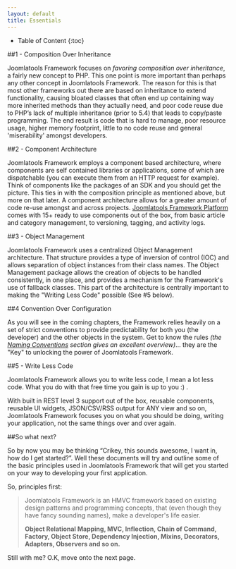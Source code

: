 ```yaml
---
layout: default
title: Essentials
---
```


* Table of Content
{:toc}

##1 - Composition Over Inheritance

Joomlatools Framework focuses on _favoring composition over inheritance_, a fairly new concept to PHP. This one point is more important than perhaps
any other concept in Joomlatools Framework. The reason for this is that most other frameworks out there are based on inheritance to extend
functionality, causing bloated classes that often end up containing way more inherited methods than they actually need,
and poor code reuse due to PHP’s lack of multiple inheritance (prior to 5.4) that leads to copy/paste programming. The end
result is code that is hard to manage, poor resource usage, higher memory footprint, little to no code reuse and general
'miserability' amongst developers.

##2 - Component Architecture

Joomlatools Framework employs a component based architecture, where components are self contained libraries or applications, some of which
are dispatchable (you can execute them from an HTTP request for example). Think of components like the packages of an SDK and
you should get the picture. This ties in with the composition principle as mentioned above, but more on that later. A component
architecture allows for a greater amount of code re-use amongst and across projects. [Joomlatools Framework Platform](https://github.com/nooku/nooku-platform)
comes with 15+ ready to use components out of the box, from basic article and category management, to versioning, tagging, and activity logs.

##3 - Object Management

Joomlatools Framework uses a centralized Object Management architecture. That structure provides a type of inversion of control (IOC) and allows separation
of object instances from their class names. The Object Management package allows the creation of objects to be handled consistently,
in one place, and provides a mechanism for the Framework's use of fallback classes. This part of the architecture is centrally important to
making the "Writing Less Code" possible (See #5 below).

##4 Convention Over Configuration

As you will see in the coming chapters, the Framework relies heavily on a set of strict conventions to provide predictability for both you (the developer)
and the other objects in the system. Get to know the rules _(the [Naming Conventions](essentials/naming-conventions.html) section gives an excellent overview)_...
they are the "Key" to unlocking the power of Joomlatools Framework.

##5 - Write Less Code

Joomlatools Framework allows you to write less code, I mean a lot less code. What you do with that free time you gain is up to you :) .

With built in REST level 3 support out of the box, reusable components, reusable UI widgets, JSON/CSV/RSS output for ANY view and so on,
Joomlatools Framework focuses you on what you should be doing, writing your application, not the same things over and over again.

##So what next?

So by now you may be thinking “Crikey, this sounds awesome, I want in, how do I get started?”.
Well these documents will try and outline some of the basic principles used in Joomlatools Framework that will get you started on your
way to developing your first application.

So, principles first:

> Joomlatools Framework is an HMVC framework based on existing design patterns and programming concepts, that (even
>though they have fancy sounding names), make a developer's life easier.
>
>**Object Relational Mapping, MVC, Inflection, Chain of Command, Factory, Object Store, Dependency Injection, Mixins, Decorators, Adapters, Observers and so on.**

Still with me? O.K, move onto the next page.